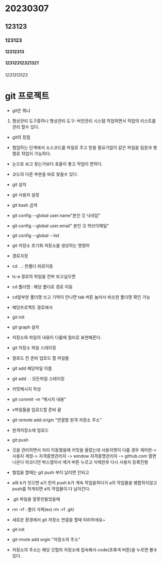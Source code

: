 # 20230307
<!-- md 문서 작성 -->
<!-- #제목을 작성해주고 -->
<!-- h1~h5 태그랑 비슷하네 -->

## 123123
### 123123
#### 12312313
##### 12312312321321
###### 1231313123

<!-- 리스트 형태 작성 -->
# git 프로젝트

- git은 뭐냐
1. 형상관리 도구중하나 형상관리 도구: 버전관리 시스템 작업하면서 작업의 리스트를 관리 할수 있다.

- git의 장점
- 협업하는 단계에서 소스코드를 파일로 주고 받을 필요가없이 같은 파일을 팀원과 병렬로 작업이 가능하다.

- 눈으로 보고 찾는거보다 효율이 좋고 작업이 편하다.

- 코드의 다른 부분을 바로 찾을수 있다.

- git 설치 

- git 사용자 설정

- git bash 곰색

- git config --global user.name"본인 깃 닉네임"

- git config --global user.email" 본인 깃 허브이메일"

- git config --global --list

- git 저장소 초기화 저장소를 생성하는 명령어

- 경로지정
- cd . .: 한폴더 뒤로이동
- ls-a 경로의 파일을 전부 보고싶으면

- cd 폴더명 : 해당 폴더로 경로 이동

- cd앞부분 폴더명 쓰고 기억이 안나면 tab 버튼 눌러서 비슷한 폴더명 확인 가능


- 해당프로젝트 경로에서
- git init 


- git graph 설치
- 저장소와 파일의 내용이 다를때 컬러로 표현해준다.

- git 저장소 파일 스테이징
- 얼로드 전 준비 업로드 할 파일들

- git add 해당파일 이름
- git add . : 모든파일 스테이징

- 커밋메시지 작성 
- git commit -m "메시지 내용"


- v파일들을 업로드할 준비 끝
- git remote add origin "연결할 원격 저장소 주소"

- 원격저장소에 업로드
- git push

- 깃을 관리하면서 자리 이동했을때 커밋을 올렸는데 사용자명이 다를 경우 제어판->
 사용자 계정-> 자격증명관리자  -> window 자격증명관리자 -> github.com 열면 나온다 아코디언 박스열어서 제거 버튼 누르고 삭제한후 다시 사용자 등록진행

- 협업을 할때는 git push 부터 날리면 안되고

- a와 b가 잇으면 a가 먼저 push b가 계속 작업을하다가 a의 작업물을 병합하지않고 push를 하게되면 a의 작업물이 다 날아간다.

- .git 파일을 잘못만들었을때 
- rm -rf : 폴더 삭제(ex) rm -rf .git/

- 새로운 환경에서 git 저장소 연결을 할때 따라하세요~
- git init
- git rmote add orgin "저장소의 주소"
- 저장소의 주소는 해당 깃헙의 저장소에 접속해서 code(초록색 버튼)을 누르면 볼수있다.

